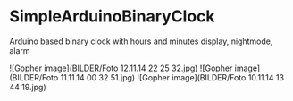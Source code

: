 # SimpleArduinoBinaryClock
Arduino based binary clock with hours and minutes display, nightmode, alarm


![Gopher image](BILDER/Foto 12.11.14 22 25 32.jpg)
![Gopher image](BILDER/Foto 11.11.14 00 32 51.jpg)
![Gopher image](BILDER/Foto 10.11.14 13 44 19.jpg)

